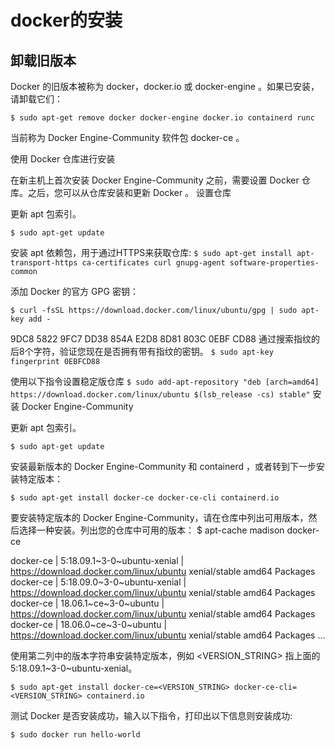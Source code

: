 # docker的安装

## 卸载旧版本

Docker 的旧版本被称为 docker，docker.io 或 docker-engine 。如果已安装，请卸载它们：

`$ sudo apt-get remove docker docker-engine docker.io containerd runc`

当前称为 Docker Engine-Community 软件包 docker-ce 。

使用 Docker 仓库进行安装

在新主机上首次安装 Docker Engine-Community 之前，需要设置 Docker 仓库。之后，您可以从仓库安装和更新 Docker 。
设置仓库

更新 apt 包索引。

`$ sudo apt-get update`

安装 apt 依赖包，用于通过HTTPS来获取仓库:
`$ sudo apt-get install apt-transport-https ca-certificates curl gnupg-agent software-properties-common`

添加 Docker 的官方 GPG 密钥：

`$ curl -fsSL https://download.docker.com/linux/ubuntu/gpg | sudo apt-key add -`

9DC8 5822 9FC7 DD38 854A E2D8 8D81 803C 0EBF CD88 通过搜索指纹的后8个字符，验证您现在是否拥有带有指纹的密钥。
`$ sudo apt-key fingerprint 0EBFCD88`

使用以下指令设置稳定版仓库
`$ sudo add-apt-repository "deb [arch=amd64] https://download.docker.com/linux/ubuntu $(lsb_release -cs) stable"`
安装 Docker Engine-Community

更新 apt 包索引。

`$ sudo apt-get update`

安装最新版本的 Docker Engine-Community 和 containerd ，或者转到下一步安装特定版本：

`$ sudo apt-get install docker-ce docker-ce-cli containerd.io`

要安装特定版本的 Docker Engine-Community，请在仓库中列出可用版本，然后选择一种安装。列出您的仓库中可用的版本：
$ apt-cache madison docker-ce

  docker-ce | 5:18.09.1~3-0~ubuntu-xenial | https://download.docker.com/linux/ubuntu  xenial/stable amd64 Packages
  docker-ce | 5:18.09.0~3-0~ubuntu-xenial | https://download.docker.com/linux/ubuntu  xenial/stable amd64 Packages
  docker-ce | 18.06.1~ce~3-0~ubuntu       | https://download.docker.com/linux/ubuntu  xenial/stable amd64 Packages
  docker-ce | 18.06.0~ce~3-0~ubuntu       | https://download.docker.com/linux/ubuntu  xenial/stable amd64 Packages
  ...

使用第二列中的版本字符串安装特定版本，例如 <VERSION_STRING> 指上面的 5:18.09.1~3-0~ubuntu-xenial。

`$ sudo apt-get install docker-ce=<VERSION_STRING> docker-ce-cli=<VERSION_STRING> containerd.io`

测试 Docker 是否安装成功，输入以下指令，打印出以下信息则安装成功:

`$ sudo docker run hello-world`
